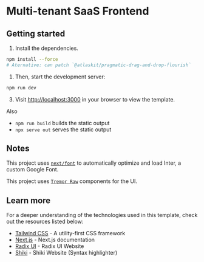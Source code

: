 # Multi-tenant SaaS Frontend

## Getting started

1. Install the dependencies.

```bash
npm install --force
# Aternative: can patch `@atlaskit/pragmatic-drag-and-drop-flourish`
```


1. Then, start the development server:

```bash
npm run dev
```

3. Visit [http://localhost:3000](http://localhost:3000) in your browser to view
   the template.

Also
* `npm run build`   builds the static output
* `npx serve out`    serves the static output

## Notes

This project uses
[`next/font`](https://nextjs.org/docs/basic-features/font-optimization) to
automatically optimize and load Inter, a custom Google Font.

This project uses
[`Tremor Raw`](https://raw.tremor.so/docs/getting-started/installation)
components for the UI.

## Learn more

For a deeper understanding of the technologies used in this template, check out
the resources listed below:

- [Tailwind CSS](https://tailwindcss.com) - A utility-first CSS framework
- [Next.js](https://nextjs.org/docs) - Next.js documentation
- [Radix UI](https://www.radix-ui.com) - Radix UI Website
- [Shiki](https://shiki.style) - Shiki Website (Syntax highlighter)
